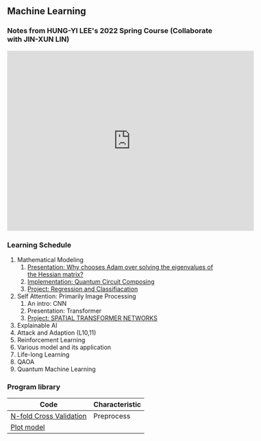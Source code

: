 ## Machine Learning
### Notes from HUNG-YI LEE's 2022 Spring Course (Collaborate with JIN-XUN LIN)
<iframe src="https://slides.com/spiderzoomx/deck-e7901d/embed" width="576" height="420" title="Machine Learning" scrolling="no" frameborder="0" webkitallowfullscreen mozallowfullscreen allowfullscreen></iframe>

### Learning Schedule
1. Mathematical Modeling
   1. [Presentation: Why chooses Adam over solving the eigenvalues of the Hessian matrix?](MathModel.md)
   2. [Implementation: Quantum Circuit Composing](../CS/Quantum/Q_Circuit_Composing.md)
   3. [Project: Regression and Classifiacation](R_andC_Implementation.md)
2. Self Attention: Primarily Image Processing
   1. An intro: CNN
   2. Presentation: Transformer
   3. [Project: SPATIAL TRANSFORMER NETWORKS](Spatial.md)
3. Explainable AI
4. Attack and Adaption (L10,11)
5. Reinforcement Learning
6. Various model and its application
7. Life-long Learning
8. QAOA
9. Quantum Machine Learning


### Program library

|Code| Characteristic|
|-|-|
|[N-fold Cross Validation](Nfold.md)|Preprocess|
|[Plot model](https://zhuanlan.zhihu.com/p/37626738)|

